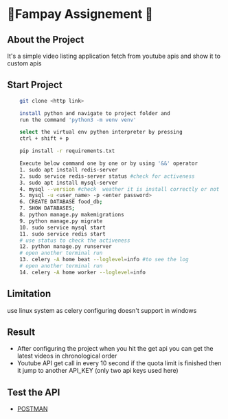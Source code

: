 # 🙌Fampay Assignement 🙌

## About the Project

It's a simple video listing application fetch from youtube apis and show it to custom apis

## Start Project

```bash
    git clone <http link>
```

```bash
    install python and navigate to project folder and
    run the command 'python3 -m venv venv'
```

```bash
    select the virtual env python interpreter by pressing
    ctrl + shift + p
```

```bash
    pip install -r requirements.txt
```

```bash
    Execute below command one by one or by using '&&' operator
    1. sudo apt install redis-server
    2. sudo service redis-server status #check for activeness
    3. sudo apt install mysql-server
    4. mysql --version #check  weather it is install correctly or not
    5. mysql -u <user_name> -p <enter password>
    6. CREATE DATABASE food_db;
    7. SHOW DATABASES;
    8. python manage.py makemigrations
    9. python manage.py migrate
    10. sudo service mysql start
    11. sudo service redis start
    # use status to check the activeness
    12. python manage.py runserver
    # open another terminal run
    13. celery -A home beat --loglevel=info #to see the log
    # open another terminal run
    14. celery -A home worker --loglevel=info
```

## Limitation

use linux system as celery configuring doesn't support in windows

## Result

- After configuring the project when you hit the get api you can get the latest videos in chronological order
- Youtube API get call in every 10 second if the quota limit is finished then it jump to another API_KEY (only two api keys used here)

## Test the API

- [POSTMAN](https://github.com/TripleteSumit/Fampay-Assignement/blob/master/Fampay.postman_collection.json)
